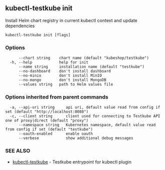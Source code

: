 ## kubectl-testkube init

Install Helm chart registry in current kubectl context and update dependencies

```
kubectl-testkube init [flags]
```

### Options

```
      --chart string    chart name (default "kubeshop/testkube")
  -h, --help            help for init
      --name string     installation name (default "testkube")
      --no-dashboard    don't install dashboard
      --no-minio        don't install MinIO
      --no-mongo        don't install MongoDB
      --values string   path to Helm values file
```

### Options inherited from parent commands

```
  -a, --api-uri string     api uri, default value read from config if set (default "http://localhost:8088")
  -c, --client string      client used for connecting to Testkube API one of proxy|direct (default "proxy")
      --namespace string   Kubernetes namespace, default value read from config if set (default "testkube")
      --oauth-enabled      enable oauth
      --verbose            show additional debug messages
```

### SEE ALSO

* [kubectl-testkube](kubectl-testkube.md)	 - Testkube entrypoint for kubectl plugin

